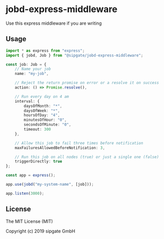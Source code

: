 # jobd-express-middleware

Use this express middleware if you are writing

## Usage

```ts
import * as express from "express";
import { jobd, Job } from "@sipgate/jobd-express-middleware";

const job: Job = {
	// Name your job
	name: "my-job",

	// Reject the return promise on error or a resolve it on success
	action: () => Promise.resolve(),

	// Run every day on 4 am
	interval: {
		daysOfMonth: "*",
		daysOfWeek: "*",
		hoursOfDay: "4",
		minutesOfHour: "0",
		secondsOfMinute: "0",
		timeout: 300
	},

	// Allow this job to fail three times before notification
	maxFailuresAllowedBeforeNotification: 3,

	// Run this job on all nodes (true) or just a single one (false)
	triggerDirectly: true
};

const app = express();

app.use(jobd("my-system-name", [job]));

app.listen(3000);
```

## License

The MIT License (MIT)

Copyright (c) 2019 sipgate GmbH
